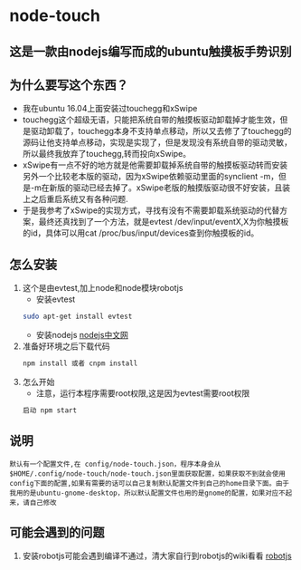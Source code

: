 # node-touch

## 这是一款由nodejs编写而成的ubuntu触摸板手势识别
## 为什么要写这个东西？
* 我在ubuntu 16.04上面安装过touchegg和xSwipe
* touchegg这个超级无语，只能把系统自带的触摸板驱动卸载掉才能生效，但是驱动卸载了，touchegg本身不支持单点移动，所以又去修了了touchegg的源码让他支持单点移动，实现是实现了，但是发现没有系统自带的驱动灵敏，所以最终我放弃了touchegg,转而投向xSwipe。
* xSwipe有一点不好的地方就是他需要卸载掉系统自带的触摸板驱动转而安装另外一个比较老本版的驱动，因为xSwipe依赖驱动里面的synclient -m，但是-m在新版的驱动已经去掉了。xSwipe老版的触摸版驱动很不好安装，且装上之后重启系统又有各种问题.
* 于是我参考了xSwipe的实现方式，寻找有没有不需要卸载系统驱动的代替方案，最终还真找到了一个方法，就是evtest /dev/input/eventX,X为你触摸板的id，具体可以用cat /proc/bus/input/devices查到你触摸板的id。
## 怎么安装
1. 这个是由evtest,加上node和node模块robotjs
    * 安装evtest
    ```bash
    sudo apt-get install evtest
    ```
    * 安装nodejs
    [nodejs中文网](http://nodejs.cn/)
2. 准备好环境之后下载代码
    ```bash
    npm install 或者 cnpm install
    ```
3. 怎么开始
    * 注意，运行本程序需要root权限,这是因为evtest需要root权限
    ```bash
    启动 npm start
    ```
## 说明
    默认有一个配置文件,在 config/node-touch.json，程序本身会从 $HOME/.config/node-touch/node-touch.json里面获取配置，如果获取不到就会使用config下面的配置,如果有需要的话可以自己复制默认配置文件到自己的home目录下面。由于我用的是ubuntu-gnome-desktop，所以默认配置文件也用的是gnome的配置，如果对应不起来，请自己修改

## 可能会遇到的问题

1. 安装robotjs可能会遇到编译不通过，清大家自行到robotjs的wiki看看 
    [robotjs](https://www.npmjs.com/package/robotjs/)